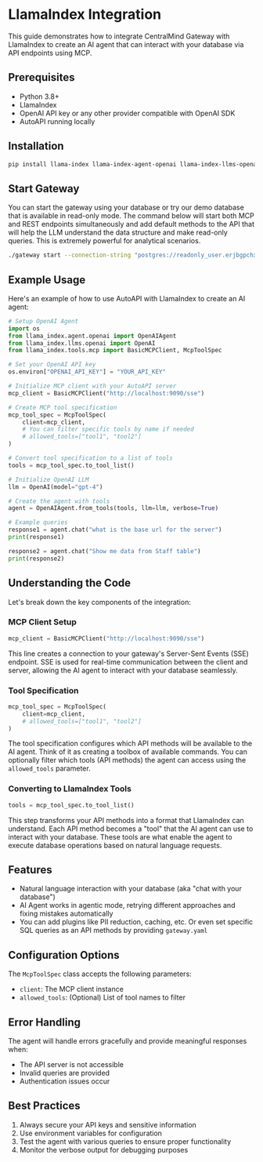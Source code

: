 # LlamaIndex Integration

This guide demonstrates how to integrate CentralMind Gateway with LlamaIndex to create an AI agent that can interact with your database via API endpoints using MCP.

## Prerequisites

- Python 3.8+
- LlamaIndex
- OpenAI API key or any other provider compatible with OpenAI SDK
- AutoAPI running locally

## Installation

```bash
pip install llama-index llama-index-agent-openai llama-index-llms-openai llama-index-tools-mcp
```

## Start Gateway
You can start the gateway using your database or try our demo database that is available in read-only mode. The command below will start both MCP and REST endpoints simultaneously and add default methods to the API that will help the LLM understand the data structure and make read-only queries. This is extremely powerful for analytical scenarios.
```bash
./gateway start --connection-string "postgres://readonly_user.erjbgpchxpyteqwhxauj:supersecretepassword@aws-0-eu-central-1.pooler.supabase.com:6543/postgres"
```

## Example Usage

Here's an example of how to use AutoAPI with LlamaIndex to create an AI agent:

```python
# Setup OpenAI Agent
import os
from llama_index.agent.openai import OpenAIAgent
from llama_index.llms.openai import OpenAI
from llama_index.tools.mcp import BasicMCPClient, McpToolSpec

# Set your OpenAI API key
os.environ["OPENAI_API_KEY"] = "YOUR_API_KEY"

# Initialize MCP client with your AutoAPI server
mcp_client = BasicMCPClient("http://localhost:9090/sse")

# Create MCP tool specification
mcp_tool_spec = McpToolSpec(
    client=mcp_client,    
    # You can filter specific tools by name if needed
    # allowed_tools=["tool1", "tool2"]
)

# Convert tool specification to a list of tools
tools = mcp_tool_spec.to_tool_list()

# Initialize OpenAI LLM
llm = OpenAI(model="gpt-4")

# Create the agent with tools
agent = OpenAIAgent.from_tools(tools, llm=llm, verbose=True)

# Example queries
response1 = agent.chat("what is the base url for the server")
print(response1)

response2 = agent.chat("Show me data from Staff table")
print(response2)
```

## Understanding the Code

Let's break down the key components of the integration:

### MCP Client Setup
```python
mcp_client = BasicMCPClient("http://localhost:9090/sse")
```
This line creates a connection to your gateway's Server-Sent Events (SSE) endpoint. SSE is used for real-time communication between the client and server, allowing the AI agent to interact with your database seamlessly.

### Tool Specification
```python
mcp_tool_spec = McpToolSpec(
    client=mcp_client,    
    # allowed_tools=["tool1", "tool2"]
)
```
The tool specification configures which API methods will be available to the AI agent. Think of it as creating a toolbox of available commands. You can optionally filter which tools (API methods) the agent can access using the `allowed_tools` parameter.

### Converting to LlamaIndex Tools
```python
tools = mcp_tool_spec.to_tool_list()
```
This step transforms your API methods into a format that LlamaIndex can understand. Each API method becomes a "tool" that the AI agent can use to interact with your database. These tools are what enable the agent to execute database operations based on natural language requests.

## Features

- Natural language interaction with your database (aka "chat with your database")
- AI Agent works in agentic mode, retrying different approaches and fixing mistakes automatically
- You can add plugins like PII reduction, caching, etc. Or even set specific SQL queries as an API methods by providing `gateway.yaml`

## Configuration Options

The `McpToolSpec` class accepts the following parameters:

- `client`: The MCP client instance
- `allowed_tools`: (Optional) List of tool names to filter

## Error Handling

The agent will handle errors gracefully and provide meaningful responses when:
- The API server is not accessible
- Invalid queries are provided
- Authentication issues occur

## Best Practices

1. Always secure your API keys and sensitive information
2. Use environment variables for configuration
3. Test the agent with various queries to ensure proper functionality
4. Monitor the verbose output for debugging purposes